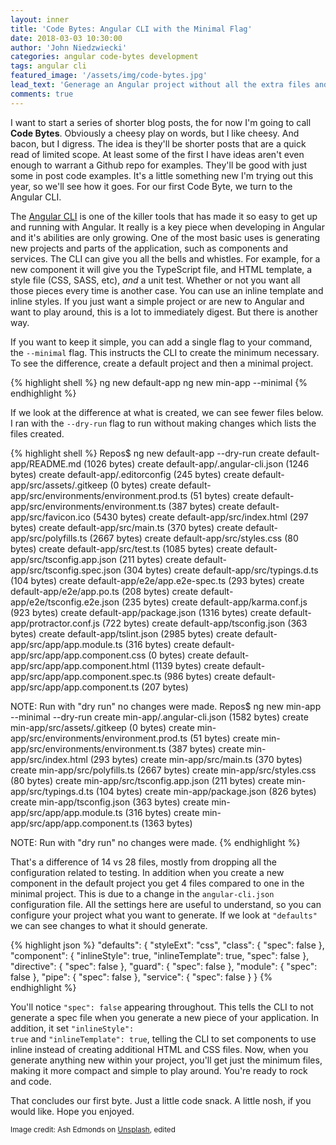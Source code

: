 ```yaml
---
layout: inner
title: 'Code Bytes: Angular CLI with the Minimal Flag'
date: 2018-03-03 10:30:00
author: 'John Niedzwiecki'
categories: angular code-bytes development
tags: angular cli
featured_image: '/assets/img/code-bytes.jpg'
lead_text: 'Generage an Angular project without all the extra files and fluff with the --minimal flag.'
comments: true
---
```


I want to start a series of shorter blog posts, the for now I'm going to call **Code Bytes**. Obviously a cheesy play on words, but I like cheesy. And bacon, but I digress. The idea is they'll be shorter posts that are a quick read of limited scope. At least some of the first I have ideas aren't even enough to warrant a Github repo for examples. They'll be good with just some in post code examples. It's a little something new I'm trying out this year, so we'll see how it goes. For our first Code Byte, we turn to the Angular CLI.

The [Angular CLI](https://cli.angular.io/) is one of the killer tools that has made it so easy to get up and running with Angular. It really is a key piece when developing in Angular and it's abilities are only growing. One of the most basic uses is generating new projects and parts of the application, such as components and services. The CLI can give you all the bells and whistles. For example, for a new component it will give you the TypeScript file, and HTML template, a style file (CSS, SASS, etc), _and_ a unit test. Whether or not you want all those pieces every time is another case. You can use an inline template and inline styles. If you just want a simple project or are new to Angular and want to play around, this is a lot to immediately digest. But there is another way.

If you want to keep it simple, you can add a single flag to your command, the <code>--minimal</code> flag. This instructs the CLI to create the minimum necessary. To see the difference, create a default project and then a minimal project.

{% highlight shell %}
ng new default-app
ng new min-app --minimal
{% endhighlight %}

If we look at the difference at what is created, we can see fewer files below. I ran with the <code>--dry-run</code> flag to run without making changes which lists the files created. 

{% highlight shell %}
Repos$ ng new default-app --dry-run
  create default-app/README.md (1026 bytes)
  create default-app/.angular-cli.json (1246 bytes)
  create default-app/.editorconfig (245 bytes)
  create default-app/src/assets/.gitkeep (0 bytes)
  create default-app/src/environments/environment.prod.ts (51 bytes)
  create default-app/src/environments/environment.ts (387 bytes)
  create default-app/src/favicon.ico (5430 bytes)
  create default-app/src/index.html (297 bytes)
  create default-app/src/main.ts (370 bytes)
  create default-app/src/polyfills.ts (2667 bytes)
  create default-app/src/styles.css (80 bytes)
  create default-app/src/test.ts (1085 bytes)
  create default-app/src/tsconfig.app.json (211 bytes)
  create default-app/src/tsconfig.spec.json (304 bytes)
  create default-app/src/typings.d.ts (104 bytes)
  create default-app/e2e/app.e2e-spec.ts (293 bytes)
  create default-app/e2e/app.po.ts (208 bytes)
  create default-app/e2e/tsconfig.e2e.json (235 bytes)
  create default-app/karma.conf.js (923 bytes)
  create default-app/package.json (1316 bytes)
  create default-app/protractor.conf.js (722 bytes)
  create default-app/tsconfig.json (363 bytes)
  create default-app/tslint.json (2985 bytes)
  create default-app/src/app/app.module.ts (316 bytes)
  create default-app/src/app/app.component.css (0 bytes)
  create default-app/src/app/app.component.html (1139 bytes)
  create default-app/src/app/app.component.spec.ts (986 bytes)
  create default-app/src/app/app.component.ts (207 bytes)

NOTE: Run with "dry run" no changes were made.
Repos$ ng new min-app --minimal --dry-run
  create min-app/.angular-cli.json (1582 bytes)
  create min-app/src/assets/.gitkeep (0 bytes)
  create min-app/src/environments/environment.prod.ts (51 bytes)
  create min-app/src/environments/environment.ts (387 bytes)
  create min-app/src/index.html (293 bytes)
  create min-app/src/main.ts (370 bytes)
  create min-app/src/polyfills.ts (2667 bytes)
  create min-app/src/styles.css (80 bytes)
  create min-app/src/tsconfig.app.json (211 bytes)
  create min-app/src/typings.d.ts (104 bytes)
  create min-app/package.json (826 bytes)
  create min-app/tsconfig.json (363 bytes)
  create min-app/src/app/app.module.ts (316 bytes)
  create min-app/src/app/app.component.ts (1363 bytes)

NOTE: Run with "dry run" no changes were made.
{% endhighlight %}

That's a difference of 14 vs 28 files, mostly from dropping all the configuration related to testing. In addition when you create a new component in the default project you get 4 files compared to one in the minimal project. This is due to a change in the <code>angular-cli.json</code> configuration file. All the settings here are useful to understand, so you can configure your project what you want to generate. If we look at <code>"defaults"</code> we can see changes to what it should generate.

{% highlight json %}
"defaults": {
    "styleExt": "css",
    "class": {
      "spec": false
    },
    "component": {
      "inlineStyle": true,
      "inlineTemplate": true,
      "spec": false
    },
    "directive": {
      "spec": false
    },
    "guard": {
      "spec": false
    },
    "module": {
      "spec": false
    },
    "pipe": {
      "spec": false
    },
    "service": {
      "spec": false
    }
  }
  {% endhighlight %}

  You'll notice <code>"spec": false</code> appearing throughout. This tells the CLI to not generate a spec file when you generate a new piece of your application. In addition, it set <code>"inlineStyle": true</code> and <code>"inlineTemplate": true</code>, telling the CLI to set components to use inline instead of creating additional HTML and CSS files. Now, when you generate anything new within your project, you'll get just the minimum files, making it more compact and simple to play around. You're ready to rock and code.

  That concludes our first byte. Just a little code snack. A little nosh, if you would like. Hope you enjoyed.

  <small>Image credit: Ash Edmonds on [Unsplash](https://unsplash.com/photos/Koxa-GX_5zs), edited</small>
